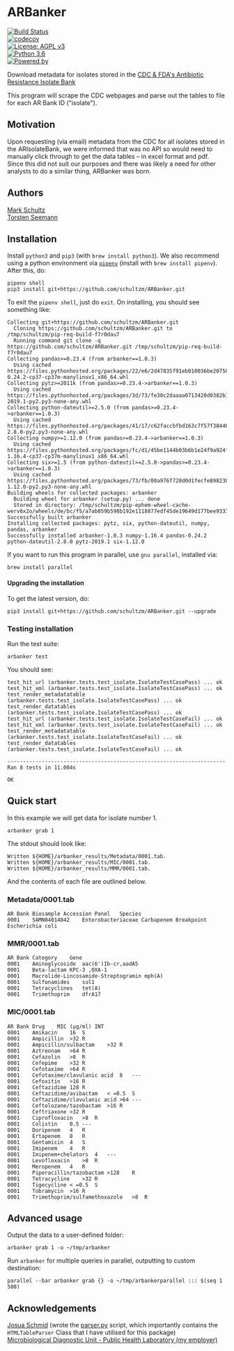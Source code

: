# ARBanker


[![Build Status](https://travis-ci.com/schultzm/ARBanker.svg?branch=master)](https://travis-ci.com/schultzm/ARBanker)  
[![codecov](https://codecov.io/gh/schultzm/ARBanker/branch/master/graph/badge.svg)](https://codecov.io/gh/schultzm/ARBanker)  
[![License: AGPL v3](https://img.shields.io/badge/License-AGPL%20v3-blue.svg)](https://www.gnu.org/licenses/agpl-3.0)  
[![Python 3.6](https://img.shields.io/badge/python-3.6-blue.svg)](https://www.python.org/downloads/release/python-360/)  
[![Powered by](https://img.shields.io/badge/powered%20by-jekyl-blue.svg)](https://schultzm.github.io/ARBanker/)  


Download metadata for isolates stored in the 
[CDC & FDA's Antibiotic Resistance Isolate Bank](https://www.cdc.gov/drugresistance/resistance-bank/index.html)  

This program will scrape the CDC webpages and parse out the tables to file for each AR Bank ID ("isolate").  

## Motivation 

Upon requesting (via email) metadata from the CDC for all isolates stored in the ARIsolateBank, we were informed that was no API so would need to manually click through to get the data tables – in excel format and pdf.  Since this did not suit our purposes and there was likely a need for other analysts to do a similar thing, ARBanker was born.

## Authors

[Mark Schultz](https://github.com/schultzm)  
[Torsten Seemann](https://github.com/tseemann)  

## Installation

Install `python3` and `pip3` (with `brew install python3`).  We also recommend using a python environment via [`pipenv`](https://docs.pipenv.org/en/latest/) (install with `brew install pipenv`).  After this, do:  

```
pipenv shell
pip3 install git+https://github.com/schultzm/ARBanker.git
```

To exit the `pipenv shell`, just do `exit`.
On installing, you should see something like:

```
Collecting git+https://github.com/schultzm/ARBanker.git
  Cloning https://github.com/schultzm/ARBanker.git to /tmp/schultzm/pip-req-build-f7r0dau7
  Running command git clone -q https://github.com/schultzm/ARBanker.git /tmp/schultzm/pip-req-build-f7r0dau7
Collecting pandas>=0.23.4 (from arbanker==1.0.3)
  Using cached https://files.pythonhosted.org/packages/22/e6/2d47835f91eb010036be207581fa113fb4e3822ec1b4bafb0d3d105fede6/pandas-0.24.2-cp37-cp37m-manylinux1_x86_64.whl
Collecting pytz>=2011k (from pandas>=0.23.4->arbanker==1.0.3)
  Using cached https://files.pythonhosted.org/packages/3d/73/fe30c2daaaa0713420d0382b16fbb761409f532c56bdcc514bf7b6262bb6/pytz-2019.1-py2.py3-none-any.whl
Collecting python-dateutil>=2.5.0 (from pandas>=0.23.4->arbanker==1.0.3)
  Using cached https://files.pythonhosted.org/packages/41/17/c62faccbfbd163c7f57f3844689e3a78bae1f403648a6afb1d0866d87fbb/python_dateutil-2.8.0-py2.py3-none-any.whl
Collecting numpy>=1.12.0 (from pandas>=0.23.4->arbanker==1.0.3)
  Using cached https://files.pythonhosted.org/packages/fc/d1/45be1144b03b6b1e24f9a924f23f66b4ad030d834ad31fb9e5581bd328af/numpy-1.16.4-cp37-cp37m-manylinux1_x86_64.whl
Collecting six>=1.5 (from python-dateutil>=2.5.0->pandas>=0.23.4->arbanker==1.0.3)
  Using cached https://files.pythonhosted.org/packages/73/fb/00a976f728d0d1fecfe898238ce23f502a721c0ac0ecfedb80e0d88c64e9/six-1.12.0-py2.py3-none-any.whl
Building wheels for collected packages: arbanker
  Building wheel for arbanker (setup.py) ... done
  Stored in directory: /tmp/schultzm/pip-ephem-wheel-cache-werv6x2o/wheels/de/bc/f5/a7ab859b598b192e1118877edf45de19649d177bee933741ab
Successfully built arbanker
Installing collected packages: pytz, six, python-dateutil, numpy, pandas, arbanker
Successfully installed arbanker-1.0.3 numpy-1.16.4 pandas-0.24.2 python-dateutil-2.8.0 pytz-2019.1 six-1.12.0
```

If you want to run this program in parallel, use `gnu parallel`, installed via:  

```
brew install parallel
```

#### Upgrading the installation  

To get the latest version, do:
```
pip3 install git+https://github.com/schultzm/ARBanker.git --upgrade
```

### Testing installation

Run the test suite:  
```
arbanker test
```

You should see:  

```
test_hit_url (arbanker.tests.test_isolate.IsolateTestCasePass) ... ok
test_hit_xml (arbanker.tests.test_isolate.IsolateTestCasePass) ... ok
test_render_metadatatable (arbanker.tests.test_isolate.IsolateTestCasePass) ... ok
test_render_datatables (arbanker.tests.test_isolate.IsolateTestCasePass) ... ok
test_hit_url (arbanker.tests.test_isolate.IsolateTestCaseFail) ... ok
test_hit_xml (arbanker.tests.test_isolate.IsolateTestCaseFail) ... ok
test_render_metadatatable (arbanker.tests.test_isolate.IsolateTestCaseFail) ... ok
test_render_datatables (arbanker.tests.test_isolate.IsolateTestCaseFail) ... ok

----------------------------------------------------------------------
Ran 8 tests in 11.004s

OK

```


## Quick start

In this example we will get data for isolate number 1.  

```
arbanker grab 1
```

The stdout should look like:

```
Written ${HOME}/arbanker_results/Metadata/0001.tab.
Written ${HOME}/arbanker_results/MIC/0001.tab.
Written ${HOME}/arbanker_results/MMR/0001.tab.
```

And the contents of each file are outlined below.

### Metadata/0001.tab  

```
AR Bank	Biosample Accession	Panel	Species
0001	SAMN04014842	Enterobacteriaceae Carbapenem Breakpoint	Escherichia coli
```

### MMR/0001.tab

```
AR Bank	Category	Gene
0001	Aminoglycoside	aac(6')Ib-cr,aadA5
0001	Beta-lactam	KPC-3 ,OXA-1
0001	Macrolide-Lincosamide-Streptogramin	mph(A)
0001	Sulfonamides	sul1
0001	Tetracyclines	tet(A)
0001	Trimethoprim	dfrA17
```

### MIC/0001.tab

```
AR Bank	Drug	MIC (μg/ml)	INT
0001	Amikacin	16	S
0001	Ampicillin	>32	R
0001	Ampicillin/sulbactam	>32	R
0001	Aztreonam	>64	R
0001	Cefazolin	>8	R
0001	Cefepime	>32	R
0001	Cefotaxime	>64	R
0001	Cefotaxime/clavulanic acid	8	---
0001	Cefoxitin	>16	R
0001	Ceftazidime	128	R
0001	Ceftazidime/avibactam	< =0.5	S
0001	Ceftazidime/clavulanic acid	>64	---
0001	Ceftolozane/tazobactam	>16	R
0001	Ceftriaxone	>32	R
0001	Ciprofloxacin	>8	R
0001	Colistin	0.5	---
0001	Doripenem	4	R
0001	Ertapenem	8	R
0001	Gentamicin	4	S
0001	Imipenem	4	R
0001	Imipenem+chelators	4	---
0001	Levofloxacin	>8	R
0001	Meropenem	4	R
0001	Piperacillin/tazobactam	>128	R
0001	Tetracycline	>32	R
0001	Tigecycline	< =0.5	S
0001	Tobramycin	>16	R
0001	Trimethoprim/sulfamethoxazole	>8	R
```

## Advanced usage

Output the data to a user-defined folder:  
 
```
arbanker grab 1 -o ~/tmp/arbanker
```

Run `arbanker` for multiple queries in parallel, outputting to custom 
destination:  

```
parallel --bar arbanker grab {} -o ~/tmp/arbankerparallel ::: $(seq 1 500)
```

## Acknowledgements

[Josua Schmid](https://github.com/schmijos) (wrote the [parser.py](https://github.com/schmijos/html-table-parser-python3/blob/master/html_table_parser/parser.py) script, which importantly contains the `HTMLTableParser` Class that I have utilised for this package)  
[Microbiological Diagnostic Unit - Public Health Laboratory (my employer)](https://biomedicalsciences.unimelb.edu.au/departments/microbiology-Immunology/research/services/microbiological-diagnostic-unit-public-health-laboratory)
